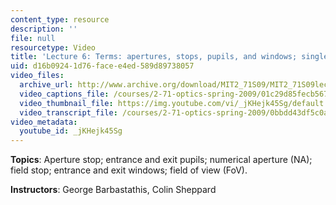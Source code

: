 ```yaml
---
content_type: resource
description: ''
file: null
resourcetype: Video
title: 'Lecture 6: Terms: apertures, stops, pupils, and windows; single-lens camera'
uid: d16b0924-1d76-face-e4ed-589d89738057
video_files:
  archive_url: http://www.archive.org/download/MIT2_71S09/MIT2_71S09lec06_300k.mp4
  video_captions_file: /courses/2-71-optics-spring-2009/01c29d85fecb567b8e32d6cca21b4f25_jKHejk45Sg.vtt
  video_thumbnail_file: https://img.youtube.com/vi/_jKHejk45Sg/default.jpg
  video_transcript_file: /courses/2-71-optics-spring-2009/0bbdd43df5c0af54d67c0d3d3181edf5_jKHejk45Sg.pdf
video_metadata:
  youtube_id: _jKHejk45Sg
---
```


**Topics**: Aperture stop; entrance and exit pupils; numerical aperture (NA); field stop; entrance and exit windows; field of view (FoV).

**Instructors**: George Barbastathis, Colin Sheppard
